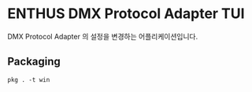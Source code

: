 # ENTHUS DMX Protocol Adapter TUI
DMX Protocol Adapter 의 설정을 변경하는 어플리케이션입니다.

## Packaging
```
pkg . -t win
```
